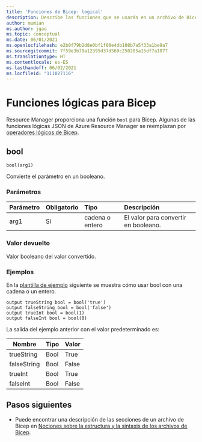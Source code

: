 ```yaml
---
title: 'Funciones de Bicep: logical'
description: Describe las funciones que se usarán en un archivo de Bicep para determinar valores lógicos.
author: mumian
ms.author: jgao
ms.topic: conceptual
ms.date: 06/01/2021
ms.openlocfilehash: e2b0f79b2d8e0bf1f00e4db108b7a5f33a1be9a7
ms.sourcegitcommit: 7f59e3b79a12395d37d569c250285a15df7a1077
ms.translationtype: HT
ms.contentlocale: es-ES
ms.lasthandoff: 06/02/2021
ms.locfileid: "111027116"
---
```

# <a name="logical-functions-for-bicep"></a>Funciones lógicas para Bicep

Resource Manager proporciona una función `bool` para Bicep. Algunas de las funciones lógicas JSON de Azure Resource Manager se reemplazan por [operadores lógicos de Bicep](./operators-logical.md).

## <a name="bool"></a>bool

`bool(arg1)`

Convierte el parámetro en un booleano.

### <a name="parameters"></a>Parámetros

| Parámetro | Obligatorio | Tipo | Descripción |
|:--- |:--- |:--- |:--- |
| arg1 |Sí |cadena o entero |El valor para convertir en booleano. |

### <a name="return-value"></a>Valor devuelto

Valor booleano del valor convertido.

### <a name="examples"></a>Ejemplos

En la [plantilla de ejemplo](https://github.com/Azure/azure-docs-json-samples/blob/master/azure-resource-manager/functions/bool.json) siguiente se muestra cómo usar bool con una cadena o un entero.

```bicep
output trueString bool = bool('true')
output falseString bool = bool('false')
output trueInt bool = bool(1)
output falseInt bool = bool(0)
```

La salida del ejemplo anterior con el valor predeterminado es:

| Nombre | Tipo | Valor |
| ---- | ---- | ----- |
| trueString | Bool | True |
| falseString | Bool | False |
| trueInt | Bool | True |
| falseInt | Bool | False |

## <a name="next-steps"></a>Pasos siguientes

* Puede encontrar una descripción de las secciones de un archivo de Bicep en [Nociones sobre la estructura y la sintaxis de los archivos de Bicep](./file.md).
